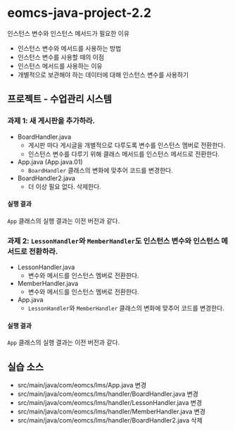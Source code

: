 # eomcs-java-project-2.2

인스턴스 변수와 인스턴스 메서드가 필요한 이유

- 인스턴스 변수와 메서드를 사용하는 방법
- 인스턴스 변수를 사용할 때의 이점
- 인스턴스 메서드를 사용하는 이유 
- 개별적으로 보관해야 하는 데이터에 대해 인스턴스 변수를 사용하기

## 프로젝트 - 수업관리 시스템  

### 과제 1: 새 게시판을 추가하라.

- BoardHandler.java
    - 게시판 마다 게시글을 개별적으로 다루도록 변수를 인스턴스 멤버로 전환한다.
    - 인스턴스 변수를 다루기 위해 클래스 메서드를 인스턴스 메서드로 전환한다.
- App.java (App.java.01)
    - `BoardHandler` 클래스의 변화에 맞추어 코드를 변경한다.
- BoardHandler2.java
    - 더 이상 필요 없다. 삭제한다.

#### 실행 결과

`App` 클래스의 실행 결과는 이전 버전과 같다.

### 과제 2: `LessonHandler`와 `MemberHandler`도 인스턴스 변수와 인스턴스 메서드로 전환하라.

- LessonHandler.java
    - 변수와 메서드를 인스턴스 멤버로 전환한다.
- MemberHandler.java    
    - 변수와 메서드를 인스턴스 멤버로 전환한다.
- App.java
    - `LessonHandler`와 `MemberHandler` 클래스의 변화에 맞추어 코드를 변경한다.

#### 실행 결과

`App` 클래스의 실행 결과는 이전 버전과 같다.


## 실습 소스

- src/main/java/com/eomcs/lms/App.java 변경
- src/main/java/com/eomcs/lms/handler/BoardHandler.java 변경
- src/main/java/com/eomcs/lms/handler/LessonHandler.java 변경
- src/main/java/com/eomcs/lms/handler/MemberHandler.java 변경
- src/main/java/com/eomcs/lms/handler/BoardHandler2.java 삭제